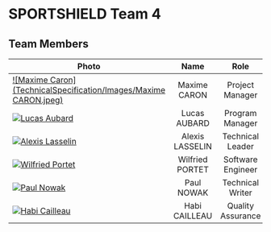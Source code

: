 # SPORTSHIELD Team 4

## Team Members

| Photo                                                                                                             |      Name       |       Role        | LinkedIn                                                           |
| ----------------------------------------------------------------------------------------------------------------- | :-------------: | :---------------: | ------------------------------------------------------------------ |
| [![Maxime Caron](TechnicalSpecification/Images/Maxime CARON.jpeg)](https://github.com/maxime-caron-dev) |  Maxime CARON   |  Project Manager  | [LinkedIn](https://www.linkedin.com/in/maxime-caron-dev/)          |
| [![Lucas Aubard](link_to_lucas_aubard_photo)](https://github.com/lucas-aubard)                                    |  Lucas AUBARD   |  Program Manager  | [LinkedIn](https://www.linkedin.com/in/lucas-aubard-596b37251/)    |
| [![Alexis Lasselin](link_to_alexis_lasselin_photo)](https://github.com/alexis-lasselin)                           | Alexis LASSELIN | Technical Leader  | [LinkedIn](https://www.linkedin.com/in/alexis-lasselin-318649251/) |
| [![Wilfried Portet](link_to_wilfried_portet_photo)](https://github.com/wilfried-portet)                           | Wilfried PORTET | Software Engineer | [LinkedIn](https://www.linkedin.com/in/wilfried-portet-a882b9293/) |
| [![Paul Nowak](link_to_paul_nowak_photo)](https://github.com/paul-nowak)                                          |   Paul NOWAK    | Technical Writer  | [LinkedIn](https://www.linkedin.com/in/paul-nowak-0757a61a7/)      |
| [![Habi Cailleau](link_to_habi_cailleau_photo)](https://github.com/habi-cailleau)                                 |  Habi CAILLEAU  | Quality Assurance | [LinkedIn](https://www.linkedin.com/in/habi-cailleau-3b72b5293/)   |
